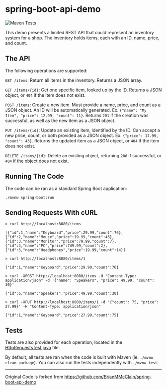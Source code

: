 # spring-boot-api-demo

![Maven Tests](https://github.com/ozhankaraman/spring-boot-api-demo/workflows/Maven%20Tests/badge.svg?branch=master)

This demo presents a limited REST API that could represent an inventory system for a shop. The inventory holds items, each with an ID, name, price, and count.

The API
---

The following operations are supported:

`GET /items`: Return all items in the inventory. Returns a JSON array.

`GET /items/{id}`: Get one specific item, looked up by the ID. Returns a JSON object, or `404` if the item does not exist.

`POST /items`: Create a new item. Must provide a name, price, and count as a JSON object. An ID will be automatically generated. Ex. `{"name": "My Item", "price": 12.99, "count": 11}`. Returns `201` if the creation was successful, as well as the new item as a JSON object.

`PUT /items/{id}`: Update an existing item, identified by the ID. Can accept a new price, count, or both provided as a JSON object. Ex. `{"price": 17.99, "count": 43}`. Returns the updated item as a JSON object, or `404` if the item does not exist.

`DELETE /items/{id}`: Delete an existing object, returning `200` if successful, or `404` if the object does not exist.

Running The Code
---

The code can be ran as a standard Spring Boot application:

`./mvnw spring-boot:run`

Sending Requests With cURL
---

```
> curl http://localhost:8080/items

[{"id":1,"name":"Keyboard","price":29.99,"count":76},{"id":2,"name":"Mouse","price":19.99,"count":43},{"id":3,"name":"Monitor","price":79.99,"count":7},{"id":4,"name":"PC","price":749.99,"count":2},{"id":5,"name":"Headphones","price":19.99,"count":14}]
```

```
> curl http://localhost:8080/items/1

{"id":1,"name":"Keyboard","price":29.99,"count":76}
```

```
> curl -XPOST http://localhost:8080/items -H "Content-Type: application/json" -d '{"name": "Speakers", "price": 49.99, "count": 30}'

{"id":6,"name":"Speakers","price":49.99,"count":30}
```

```
> curl -XPUT http://localhost:8080/items/1 -d '{"count": 75, "price": 27.99}' -H "Content-Type: application/json"

{"id":1,"name":"Keyboard","price":27.99,"count":75}
```

Tests
---

Tests are also provided for each operation, located in the [HttpRequestsTest.java](https://github.com/BrianMMcClain/spring-boot-api-demo/blob/master/src/test/java/com/github/brianmmcclain/springbootapidemo/HttpRequestsTest.java) file.

By default, all tests are ran when the code is built with Maven (ie. `./mvnw clean package`). You can also run the tests independently with `./mvnw test`.

---
Original Code is forked from https://github.com/BrianMMcClain/spring-boot-api-demo






